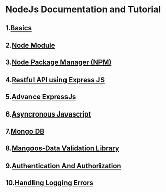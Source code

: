 # NodeJs Documentation and Tutorial
## 1.[Basics](https://github.com/sibaprasad12/Backend/blob/main/readMe/basic.md)
## 2.[Node Module](https://github.com/spdobest/NodeJsWorld/blob/master/ReadMe/2.nodeModuleSystem.md)
## 3.[Node Package Manager (NPM)](https://github.com/spdobest/NodeJsWorld/blob/master/ReadMe/3.nodePackageManager.md)
## 4.[Restful API using Express JS](https://github.com/spdobest/NodeJsWorld/blob/master/ReadMe/4.RestfulAPI_in_Express.md)
## 5.[Advance ExpressJs](https://github.com/spdobest/NodeJsWorld/blob/master/ReadMe/5.ExpressjsAdvance.md)
## 6.[Asyncronous Javascript](https://github.com/spdobest/NodeJsWorld/blob/master/ReadMe/6.AsynchronousJavascript.md)
## 7.[Mongo DB](https://github.com/spdobest/NodeJsWorld/blob/master/ReadMe/7.MongoDb.md)
## 8.[Mangoos-Data Validation Library](https://github.com/spdobest/NodeJsWorld/blob/master/ReadMe/8.Mangoos-DataValidation.md)
## 9.[Authentication And Authorization](https://github.com/spdobest/NodeJsWorld/blob/master/ReadMe/10.AuthenticationAndAuthorization.md)
## 10.[Handling Logging Errors](https://github.com/spdobest/NodeJsWorld/blob/master/ReadMe/11.HandlingLoggingErrors.md) 
